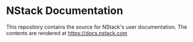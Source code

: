 # NStack Documentation

This repository contains the source for NStack's user documentation. The contents are rendered at https://docs.nstack.com
